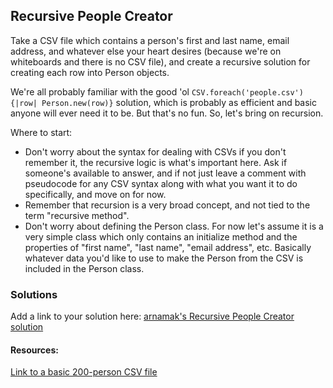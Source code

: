 ## Recursive People Creator

Take a CSV file which contains a person's first and last name, email address, and whatever else your heart desires (because we're on whiteboards and there is no CSV file), and create a recursive solution for creating each row into Person objects. 

We're all probably familiar with the good 'ol ```CSV.foreach('people.csv') {|row| Person.new(row)}``` solution, which is probably as efficient and basic anyone will ever need it to be. But that's no fun. So, let's bring on recursion. 

Where to start:

* Don't worry about the syntax for dealing with CSVs if you don't remember it, the recursive logic is what's important here. Ask if someone's available to answer, and if not just leave a comment with pseudocode for any CSV syntax along with what you want it to do specifically, and move on for now. 
* Remember that recursion is a very broad concept, and not tied to the term "recursive method".
* Don't worry about defining the Person class. For now let's assume it is a very simple class which only contains an initialize method and the properties of "first name", "last name", "email address", etc. Basically whatever data you'd like to use to make the Person from the CSV is included in the Person class.

### Solutions
Add a link to your solution here:
[arnamak's Recursive People Creator solution](https://github.com/gmmowry/Whiteboarding-DBC-Chicago/blob/master/solutions/recursive_person_creator_solution_arnamak.rb)

#### Resources:
[Link to a basic 200-person CSV file](http://pastebin.com/J0mF3YrW)

